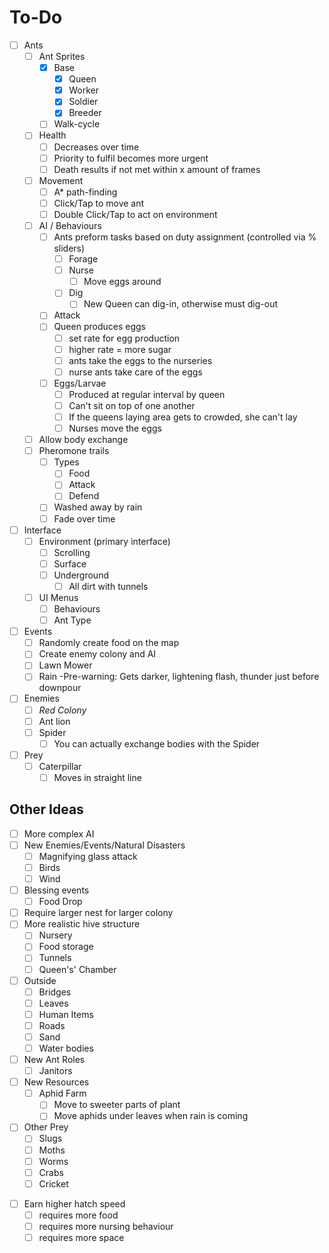 # To-Do

- [ ] Ants
	+ [ ] Ant Sprites
		- [x] Base
			+ [x] Queen
			+ [x] Worker
			+ [x] Soldier
			+ [x] Breeder
		- [ ] Walk-cycle
	+ [ ] Health
		- [ ] Decreases over time
		- [ ] Priority to fulfil becomes more urgent
		- [ ] Death results if not met within x amount of frames
	+ [ ] Movement
		- [ ] A* path-finding
		+ [ ] Click/Tap to move ant
		+ [ ] Double Click/Tap to act on environment
	+ [ ] AI / Behaviours
		- [ ] Ants preform tasks based on duty assignment (controlled via % sliders)
			+ [ ] Forage
			+ [ ] Nurse
				- [ ] Move eggs around
			+ [ ] Dig
				- [ ] New Queen can dig-in, otherwise must dig-out
		- [ ] Attack
		- [ ] Queen produces eggs
			+ [ ] set rate for egg production 
			+ [ ]  higher rate = more sugar
			+ [ ] ants take the eggs to the nurseries
			+ [ ] nurse ants take care of the eggs
		- [ ] Eggs/Larvae
			- [ ] Produced at regular interval by queen
			- [ ] Can't sit on top of one another
			- [ ] If the queens laying area gets to crowded, she can't lay
			- [ ] Nurses move the eggs
	+ [ ] Allow body exchange
	+ [ ] Pheromone trails
		- [ ] Types
			+ [ ] Food
			+ [ ] Attack
			+ [ ] Defend
		- [ ] Washed away by rain
		- [ ] Fade over time
- [ ] Interface
	+ [ ] Environment (primary interface)
		- [ ] Scrolling
		- [ ] Surface
		- [ ] Underground
			+ [ ] All dirt with tunnels
	+ [ ] UI Menus
		- [ ] Behaviours
		- [ ] Ant Type
- [ ] Events
	+ [ ] Randomly create food on the map
	+ [ ] Create enemy colony and AI
	+ [ ] Lawn Mower
	+ [ ] Rain
		-Pre-warning: Gets darker, lightening flash, thunder just before downpour
- [ ] Enemies
	+ [ ] *Red Colony*
	+ [ ] Ant lion
	+ [ ] Spider
		- [ ] You can actually exchange bodies with the Spider
- [ ] Prey
	+ [ ] Caterpillar
		- [ ] Moves in straight line
		
## Other Ideas

- [ ] More complex AI
- [ ] New Enemies/Events/Natural Disasters
	+ [ ] Magnifying glass attack
	+ [ ] Birds
	+ [ ] Wind
- [ ] Blessing events
	+ [ ] Food Drop
- [ ] Require larger nest for larger colony
- [ ] More realistic hive structure
	+ [ ] Nursery
	+ [ ] Food storage
	+ [ ] Tunnels
	+ [ ] Queen's' Chamber
- [ ] Outside
	+ [ ] Bridges
	+ [ ] Leaves
	+ [ ] Human Items
	+ [ ] Roads
	+ [ ] Sand
	+ [ ] Water bodies
- [ ] New Ant Roles
	+ [ ] Janitors
- [ ] New Resources
	+ [ ] Aphid Farm
		- [ ] Move to sweeter parts of plant
		- [ ] Move aphids under leaves when rain is coming
- [ ] Other Prey
	+ [ ] Slugs
	+ [ ] Moths
	+ [ ] Worms
	+ [ ] Crabs
	+ [ ] Cricket
+ [ ] Earn higher hatch speed
	- [ ] requires more food
	- [ ] requires more nursing behaviour
	- [ ] requires more space
